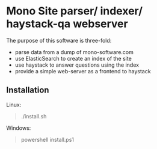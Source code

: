 # Mono Site parser/ indexer/ haystack-qa webserver

The purpose of this software is three-fold:

* parse data from a dump of mono-software.com
* use ElasticSearch to create an index of the site
* use haystack to answer questions using the index
* provide a simple web-server as a frontend to haystack

## Installation

Linux:

> ./install.sh

Windows:

> powershell install.ps1


